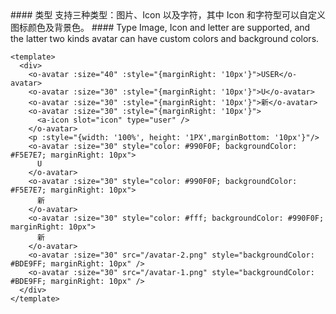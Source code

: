 <cn>
#### 类型
支持三种类型：图片、Icon 以及字符，其中 Icon 和字符型可以自定义图标颜色及背景色。
</cn>

<us>
#### Type
Image, Icon and letter are supported, and the latter two kinds avatar can have custom colors and background colors.
</us>

```vue
<template>
  <div>
    <o-avatar :size="40" :style="{marginRight: '10px'}">USER</o-avatar>
    <o-avatar :size="30" :style="{marginRight: '10px'}">U</o-avatar>
    <o-avatar :size="30" :style="{marginRight: '10px'}">新</o-avatar>
    <o-avatar :size="30" :style="{marginRight: '10px'}">
      <a-icon slot="icon" type="user" />
    </o-avatar>
    <p :style="{width: '100%', height: '1PX',marginBottom: '10px'}"/>
    <o-avatar :size="30" style="color: #990F0F; backgroundColor: #F5E7E7; marginRight: 10px">
      U
    </o-avatar>
    <o-avatar :size="30" style="color: #990F0F; backgroundColor: #F5E7E7; marginRight: 10px">
      新
    </o-avatar>
    <o-avatar :size="30" style="color: #fff; backgroundColor: #990F0F; marginRight: 10px">
      新
    </o-avatar>
    <o-avatar :size="30" src="/avatar-2.png" style="backgroundColor: #BDE9FF; marginRight: 10px" />
    <o-avatar :size="30" src="/avatar-1.png" style="backgroundColor: #BDE9FF; marginRight: 10px" />
  </div>
</template>
```
